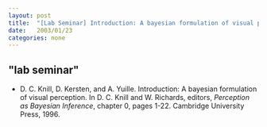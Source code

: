 ```yaml
---
layout: post
title:  "[Lab Seminar] Introduction: A bayesian formulation of visual perception "
date:   2003/01/23
categories: none
---
```



 
 



<h2>"lab seminar"</h2>
<!-- BEGIN BIBLIOGRAPHY references -->
<!--
    DO NOT MODIFY THIS BIBLIOGRAPHY BY HAND!  IT IS MAINTAINED AUTOMATICALLY!
    YOUR CHANGES WILL BE LOST THE NEXT TIME IT IS UPDATED!
--> 
<!-- Generated by: /home/yschoe/nn/tex/bib2html/bib2html -d references bib2html.aux bib2html.tmp -->
<UL>

<!-- Authors: D C Knill and D Kersten and A Yuille -->
<LI><A NAME="knill:bayesian96">D</A>.&nbsp;C. Knill,
  D.&nbsp;Kersten, and A.&nbsp;Yuille.
Introduction: A bayesian formulation of visual perception.
In D.&nbsp;C. Knill and W.&nbsp;Richards, editors, <CITE>Perception as Bayesian
  Inference</CITE>, chapter&nbsp;0, pages 1-22. Cambridge University Press,
  1996.

</LI></UL>

<!-- END BIBLIOGRAPHY references -->


 

